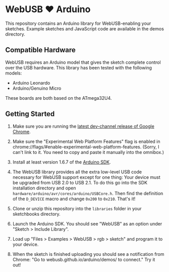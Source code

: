 WebUSB ❤ ️Arduino
================

This repository contains an Arduino library for WebUSB-enabling your sketches. Example sketches and JavaScript code are available in the demos directory.

Compatible Hardware
-------------------

WebUSB requires an Arduino model that gives the sketch complete control over the USB hardware. This library has been tested with the following models:

 * Arduino Leonardo
 * Arduino/Genuino Micro

These boards are both based on the ATmega32U4.

Getting Started
---------------

1. Make sure you are running the [latest dev-channel release of Google Chrome](https://www.google.com/chrome/browser/desktop/index.html?extra=devchannel).

2. Make sure the "Experimental Web Platform Features" flag is enabled in chrome://flags/#enable-experimental-web-platform-features. (Sorry, I can't link to it. You need to copy and paste it manually into the omnibox.)

3. Install at least version 1.6.7 of the [Arduino SDK](https://www.arduino.cc/en/Main/Software).

4. The WebUSB library provides all the extra low-level USB code necessary for WebUSB support except for one thing: Your device must be upgraded from USB 2.0 to USB 2.1. To do this go into the SDK installation directory and open `hardware/arduino/avr/cores/arduino/USBCore.h`. Then find the definition of the `D_DEVICE` macro and change `0x200` to `0x210`. That's it!

5. Clone or unzip this repository into the `libraries` folder in your sketchbooks directory.

6. Launch the Arduino SDK. You should see "WebUSB" as an option under "Sketch > Include Library".

7. Load up "Files > Examples > WebUSB > rgb > sketch" and program it to your device.

8. When the sketch is finished uploading you should see a notification from Chrome: "Go to webusb.github.io/arduino/demos/ to connect." Try it out!
